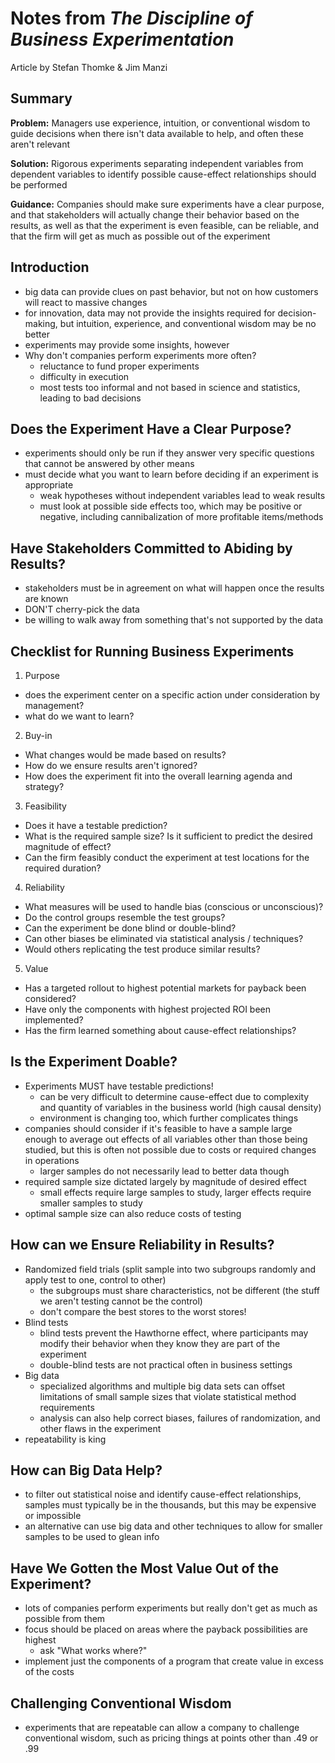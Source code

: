 # Notes from *The Discipline of Business Experimentation* #
Article by Stefan Thomke & Jim Manzi

## Summary ##
**Problem:** Managers use experience, intuition, or conventional wisdom to
guide decisions when there isn't data available to help, and often these
aren't relevant

**Solution:**  Rigorous experiments separating independent variables from
dependent variables to identify possible cause-effect relationships should be
performed

**Guidance:** Companies should make sure experiments have a clear purpose, and
that stakeholders will actually change their behavior based on the results, as
well as that the experiment is even feasible, can be reliable, and that the
firm will get as much as possible out of the experiment

## Introduction ##
- big data can provide clues on past behavior, but not on how customers will
react to massive changes
- for innovation, data may not provide the insights required for decision-making,
but intuition, experience, and conventional wisdom may be no better
- experiments may provide some insights, however
- Why don't companies perform experiments more often?
  - reluctance to fund proper experiments
  - difficulty in execution
  - most tests too informal and not based in science and statistics, leading
  to bad decisions

## Does the Experiment Have a Clear Purpose? ##
- experiments should only be run if they answer very specific questions that
cannot be answered by other means
- must decide what you want to learn before deciding if an experiment is
appropriate
  - weak hypotheses without independent variables lead to weak results
  - must look at possible side effects too, which may be positive or negative,
  including cannibalization of more profitable items/methods

## Have Stakeholders Committed to Abiding by Results? ##
- stakeholders must be in agreement on what will happen once the results are
known
- DON'T cherry-pick the data
- be willing to walk away from something that's not supported by the data

## Checklist for Running Business Experiments ##
1. Purpose
  - does the experiment center on a specific action under consideration by
  management?
  - what do we want to learn?
2. Buy-in
  - What changes would be made based on results?
  - How do we ensure results aren't ignored?
  - How does the experiment fit into the overall learning agenda and strategy?
3. Feasibility
  - Does it have a testable prediction?
  - What is the required sample size? Is it sufficient to predict the desired
  magnitude of effect?
  - Can the firm feasibly conduct the experiment at test locations for the
  required duration?
4. Reliability
  - What measures will be used to handle bias (conscious or unconscious)?
  - Do the control groups resemble the test groups?
  - Can the experiment be done blind or double-blind?
  - Can other biases be eliminated via statistical analysis / techniques?
  - Would others replicating the test produce similar results?
5. Value
  - Has a targeted rollout to highest potential markets for payback been
  considered?
  - Have only the components with highest projected ROI been implemented?
  - Has the firm learned something about cause-effect relationships?

## Is the Experiment Doable? ##
- Experiments MUST have testable predictions!
  - can be very difficult to determine cause-effect due to complexity and
  quantity of variables in the business world (high causal density)
  - environment is changing too, which further complicates things
- companies should consider if it's feasible to have a sample large enough
to average out effects of all variables other than those being studied, but this
is often not possible due to costs or required changes in operations
  - larger samples do not necessarily lead to better data though
- required sample size dictated largely by magnitude of desired effect
  - small effects require large samples to study, larger effects require
  smaller samples to study
- optimal sample size can also reduce costs of testing

## How can we Ensure Reliability in Results? ##
- Randomized field trials (split sample into two subgroups randomly and apply
  test to one, control to other)
  - the subgroups must share characteristics, not be different (the stuff
    we aren't testing cannot be the control)
  - don't compare the best stores to the worst stores!
- Blind tests
  - blind tests prevent the Hawthorne effect, where participants may modify
  their behavior when they know they are part of the experiment
  - double-blind tests are not practical often in business settings
- Big data
  - specialized algorithms and multiple big data sets can offset limitations of
  small sample sizes that violate statistical method requirements
  - analysis can also help correct biases, failures of randomization, and other
  flaws in the experiment
- repeatability is king

## How can Big Data Help? ##
- to filter out statistical noise and identify cause-effect relationships,
samples must typically be in the thousands, but this may be expensive or
impossible
- an alternative can use big data and other techniques to allow for smaller
samples to be used to glean info

## Have We Gotten the Most Value Out of the Experiment? ##
- lots of companies perform experiments but really don't get as much as possible
from them
- focus should be placed on areas where the payback possibilities are highest
  - ask "What works where?"
- implement just the components of a program that create value in excess of the
costs

## Challenging Conventional Wisdom ##
- experiments that are repeatable can allow a company to challenge conventional
wisdom, such as pricing things at points other than .49 or .99
